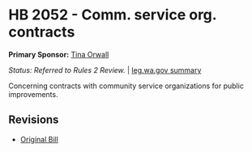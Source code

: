 # HB 2052 - Comm. service org. contracts
**Primary Sponsor:** [Tina Orwall](/person/leg/tina.orwall.md)

*Status: Referred to Rules 2 Review.* | [leg.wa.gov summary](https://app.leg.wa.gov/billsummary?BillNumber=2052&Year=2021)

Concerning contracts with community service organizations for public improvements.

## Revisions
* [Original Bill](1/)